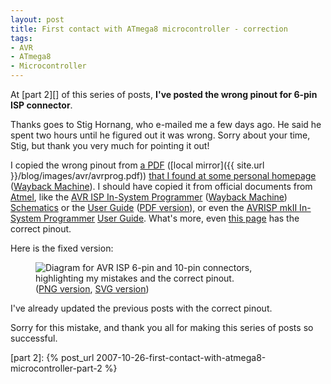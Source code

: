 ```yaml
---
layout: post
title: First contact with ATmega8 microcontroller - correction
tags:
- AVR
- ATmega8
- Microcontroller
---
```


At [part 2][] of this series of posts, **I've posted the wrong pinout for 6-pin ISP connector**.


Thanks goes to Stig Hornang, who e-mailed me a few days ago. He said he spent two hours until he figured out it was wrong. Sorry about your time, Stig, but thank you very much for pointing it out!

I copied the wrong pinout from [a PDF](http://eds.dyndns.org:81/~ircjunk/avr/programmer/avrprog.pdf) ([local mirror]({{ site.url }}/blog/images/avr/avrprog.pdf)) [that I found at some personal homepage](http://eds.dyndns.org:81/~ircjunk/avr/avrstarter/avrstarter.html) ([Wayback Machine](http://web.archive.org/web/20071229042911/http://eds.dyndns.org:81/~ircjunk/avr/avrstarter/avrstarter.html)). I should have copied it from official documents from [Atmel](http://www.atmel.com/), like the [AVR ISP In-System Programmer](http://www.atmel.com/dyn/Products/tools_card.asp?tool_id=2726) ([Wayback Machine](http://web.archive.org/web/20081203011048/http://www.atmel.com/dyn/Products/tools_card.asp?tool_id=2726)) [Schematics](http://www.atmel.com/dyn/resources/prod_documents/Avrisp_Sch.pdf) or the [User Guide](http://www.atmel.com/dyn/resources/prod_documents/AVRISP.chm) ([PDF version](http://www.equinox-tech.com/downloads/atmel/avr%20tools/avrisp/AVRISP_User_Guide.pdf)), or even the [AVRISP mkII In-System Programmer](http://www.atmel.com/tools/AVRISPMKII.aspx) [User Guide](http://www.atmel.no/webdoc/avrispmkii/avrispmkii.section.zgf_vsd_lc.html). What's more, even [this page](http://elm-chan.org/works/avrx/report_e.html) has the correct pinout.

Here is the fixed version:

<figure class="singleimage">
<img src="{{ site.url }}/blog/images/avr/AVR-ISP-connectors-whatwaswrong.png" alt="Diagram for AVR ISP 6-pin and 10-pin connectors, highlighting my mistakes and the correct pinout.">
<figcaption>
(<a href="{{ site.url }}/blog/images/avr/AVR-ISP-connectors-whatwaswrong-hi.png">PNG version</a>,
<a href="{{ site.url }}/blog/images/avr/AVR-ISP-connectors-whatwaswrong.svg">SVG version</a>)
</figcaption>
</figure>

I've already updated the previous posts with the correct pinout.

Sorry for this mistake, and thank you all for making this series of posts so successful.

[part 2]: {% post_url 2007-10-26-first-contact-with-atmega8-microcontroller-part-2 %}
